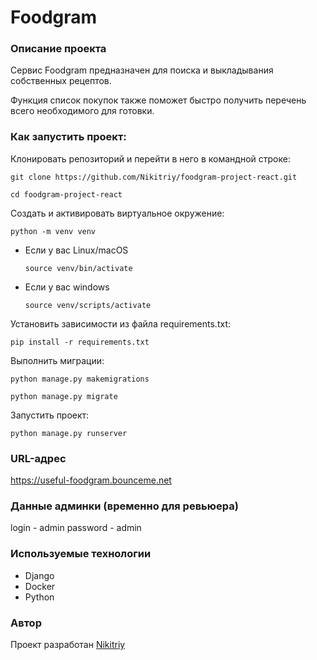 # Foodgram

### Описание проекта

Сервис Foodgram предназначен для поиска и выкладывания собственных рецептов.

Функция список покупок также поможет быстро получить перечень всего необходимого для готовки.

### Как запустить проект:

Клонировать репозиторий и перейти в него в командной строке:

```
git clone https://github.com/Nikitriy/foodgram-project-react.git
```

```
cd foodgram-project-react
```

Cоздать и активировать виртуальное окружение:

```
python -m venv venv
```

* Если у вас Linux/macOS

    ```
    source venv/bin/activate
    ```

* Если у вас windows

    ```
    source venv/scripts/activate
    ```

Установить зависимости из файла requirements.txt:

```
pip install -r requirements.txt
```

Выполнить миграции:

```
python manage.py makemigrations
```

```
python manage.py migrate
```

Запустить проект:

```
python manage.py runserver
```

### URL-адрес

https://useful-foodgram.bounceme.net

### Данные админки (временно для ревьюера)

login - admin
password - admin

### Используемые технологии

- Django
- Docker
- Python

### Автор

Проект разработан [Nikitriy](https://github.com/Nikitriy)
